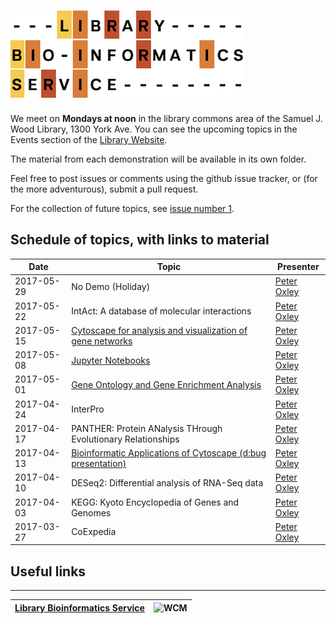 
![LBS](images/LBS.png)
----------
We meet on __Mondays at noon__ in the library commons area of the Samuel J. Wood Library, 1300 York Ave. You can see the upcoming topics in the Events section of the [Library Website](https://library.med.cornell.edu).

The material from each demonstration will be available in its own folder.

Feel free to post issues or comments using the github issue tracker, or (for the more adventurous), submit a pull request.

For the collection of future topics, see [issue number 1](https://github.com/oxpeter/library_bioinformatics_service/issues/1).


## Schedule of topics, with links to material

| Date | Topic | Presenter |
|------|-------|-----------|
| 2017-05-29 | No Demo (Holiday) | [Peter Oxley](mailto:pro2004@med.cornell.edu) |
| 2017-05-22 | IntAct: A database of molecular interactions | [Peter Oxley](mailto:pro2004@med.cornell.edu) |
| 2017-05-15 | [Cytoscape for analysis and visualization of gene networks](Cytoscape) | [Peter Oxley](mailto:pro2004@med.cornell.edu) |
| 2017-05-08 | [Jupyter Notebooks](Jupyter) | [Peter Oxley](mailto:pro2004@med.cornell.edu) |
| 2017-05-01 | [Gene Ontology and Gene Enrichment Analysis](Gene_Ontology) | [Peter Oxley](mailto:pro2004@med.cornell.edu) |
| 2017-04-24 | InterPro | [Peter Oxley](mailto:pro2004@med.cornell.edu) |
| 2017-04-17 | PANTHER: Protein ANalysis THrough Evolutionary Relationships | [Peter Oxley](mailto:pro2004@med.cornell.edu) |
| 2017-04-13 | [Bioinformatic Applications of Cytoscape (d:bug presentation)](https://github.com/abcdbug/dbug/tree/master/Cytoscape) | [Peter Oxley](mailto:pro2004@med.cornell.edu) |
| 2017-04-10 | DESeq2: Differential analysis of RNA-Seq data | [Peter Oxley](mailto:pro2004@med.cornell.edu) |
| 2017-04-03 | KEGG: Kyoto Encyclopedia of Genes and Genomes | [Peter Oxley](mailto:pro2004@med.cornell.edu) |
| 2017-03-27 | CoExpedia | [Peter Oxley](mailto:pro2004@med.cornell.edu) |

## Useful links

----------------------------
| [Library Bioinformatics Service](https://library.weill.cornell.edu) | <img src="https://raw.githubusercontent.com/abcdbug/dbug/master/WCM_logo.png" alt="WCM" style="height: 20px;"/> |
|---------------|---------------|

